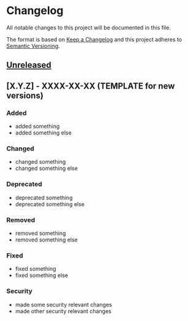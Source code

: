 # Changelog

All notable changes to this project will be documented in this file.

The format is based on [Keep a Changelog](http://keepachangelog.com/en/1.0.0/)
and this project adheres to [Semantic Versioning](http://semver.org/spec/v2.0.0.html).

## [Unreleased]


## [X.Y.Z] - XXXX-XX-XX (TEMPLATE for new versions)

### Added

- added something
- added something else

### Changed

- changed something
- changed something else

### Deprecated

- deprecated something
- deprecated something else

### Removed

- removed something
- removed something else

### Fixed

- fixed something
- fixed something else

### Security

- made some security relevant changes
- made other security relevant changes

[Unreleased]: https://github.com/cryptoexamples/python-cryptography-cryptoexamples/compare/49e0ed3c6fae89ac18427435ca4ab88fe913f04d...HEAD
